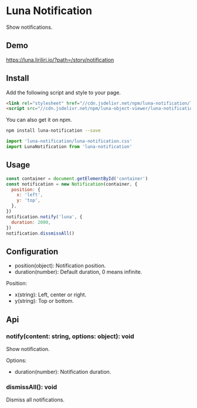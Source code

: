 # Luna Notification

Show notifications.

## Demo

https://luna.liriliri.io/?path=/story/notification

## Install

Add the following script and style to your page.

```html
<link rel="stylesheet" href="//cdn.jsdelivr.net/npm/luna-notification/luna-notification.css" />
<script src="//cdn.jsdelivr.net/npm/luna-object-viewer/luna-notification.js"></script>
```

You can also get it on npm.

```bash
npm install luna-notification --save
```

```javascript
import 'luna-notification/luna-notification.css'
import LunaNotification from 'luna-notification'
```

## Usage

```javascript
const container = document.getElementById('container')
const notification = new Notification(container, {
  position: {
    x: 'left',
    y: 'top',
  },
})
notification.notify('luna', {
  duration: 2000,
})
notification.dissmissAll()
```

## Configuration

* position(object): Notification position.
* duration(number): Default duration, 0 means infinite.

Position:

* x(string): Left, center or right.
* y(string): Top or bottom.

## Api

### notify(content: string, options: object): void

Show notification.

Options:

* duration(number): Notification duration.

### dismissAll(): void

Dismiss all notifications.


